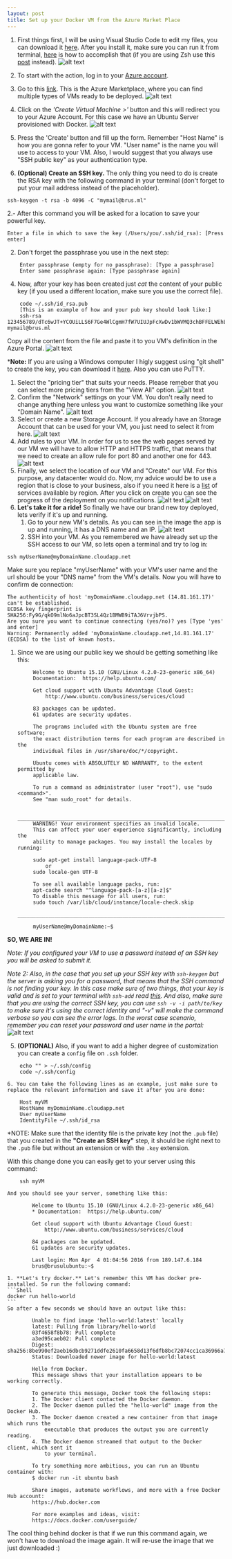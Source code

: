 ```yaml
---
layout: post
title: Set up your Docker VM from the Azure Market Place
---
```


1. First things first, I will be using Visual Studio Code to edit my files, you can download it [here](https://code.visualstudio.com/Download). After you install it, make sure you can run it from terminal, [here](https://code.visualstudio.com/docs/editor/setup) is how to accomplish that (if you are using Zsh use this [post](http://kevgriffin.com/how-to-run-visual-studio-code-from-zsh-on-mac-osx/) instead).
     ![alt text][vscode]
1. To start with the action, log in to your [Azure account](http://portal.azure.com). 

1. Go to this [link](https://azure.microsoft.com/en-us/marketplace/partners/canonicalandmsopentech/dockeronubuntuserver1404lts/). This is the Azure Marketplace, where you can find multiple types of VMs ready to be deployed.
    ![alt text][docker-in-marketplace]
1. Click on the *'Create Virtual Machine >'* button and this will redirect you to your Azure Account. For this case we have an Ubuntu Server provisioned with Docker.
    ![alt text][docker-in-azure]

1. Press the 'Create' button and fill up the form. Remember "Host Name" is how you are gonna refer to your VM. "User name" is the name you will use to access to your VM. Also, I would suggest that you always use "SSH public key" as your authentication type.

1. **(Optional) Create an SSH key.** 
The only thing you need to do is create the RSA key with the following command in your terminal (don't forget to put your mail address instead of the placeholder).
    
```Shell
ssh-keygen -t rsa -b 4096 -C "mymail@brus.ml"
```
2.- After this command you will be asked for a location to save your powerful key.

```Shell      
Enter a file in which to save the key (/Users/you/.ssh/id_rsa): [Press enter]
```

2. Don't forget the passphrase you use in the next step:

```Shell
    Enter passphrase (empty for no passphrase): [Type a passphrase]
    Enter same passphrase again: [Type passphrase again]
``` 
4. Now, after your key has been created just *cat* the content of your public key (if you used a different location, make sure you use the correct file).

```Shell
    code ~/.ssh/id_rsa.pub
    [This is an example of how and your pub key should look like:]
    ssh-rsa 123456789/dTc6wJT+YCOUiLLS6F7Ge4WlCgmH7fW7UIUJpFcXwDv1bWVMQ3chBFFELWEhEjCqX7HAVoSjEF8oAwM0Ik5p6y66J420eeOGBLHkyV+nBiV0F5WVRKFS5Az1rZy8x/1usbMms/skMnS5Int9QcGIIA9g7Ws9xg28/2XA5IUPUZ0kIKbuSv7bAIqrHaH7WXzUeLeOjUIeW34d9WO52kNqiITjyW1D7kThXKtgS9Y5TEie5MuP8plzz+mBID59EFmdEhBK7QquuT6axI1PIDNm4PrhI7mJP9IgRRQOOXZ1rvoysOHxhDvzVWRuc623pV8PPjiBHiu1Y1T mymail@brus.ml
```
Copy all the content from the file and paste it to you VM's definition in the Azure Portal.
    ![alt text][set-vm-up]
    
***Note:** If you are using a Windows computer I higly suggest using "git shell" to create the key, you can download it [here](https://desktop.github.com/). Also you can use PuTTY.

1. Select the "pricing tier" that suits your needs. Please remeber that you can select more pricing tiers from the "View All" option.
    ![alt text][pricing]
1. Confirm the "Network" settings on your VM. You don't really need to change anything here unless you want to customize something like your "Domain Name".
    ![alt text][network]
1. Select or create a new Storage Account. If you already have an Storage Account that can be used for your VM, you just need to select it from here.
    ![alt text][storage]
1. Add rules to your VM. In order for us to see the web pages served by our VM we will have to allow HTTP and HTTPS traffic, that means that we need to create an allow rule for port 80 and another one for 443.
    ![alt text][rules]
1. Finally, we select the location of our VM and "Create" our VM. For this purpose, any datacenter would do. Now, my advice would be to use a region that is close to your business, also if you need it here is a [list](https://azure.microsoft.com/en-us/regions/#services) of services available by region.
After you click on create you can see the progress of the deployment on you notifications.
    ![alt text][status]
    ![alt text][done]
1. **Let's take it for a ride!** So finally we have our brand new toy deployed, lets verify if it's up and running.
    1. Go to your new VM's details. As you can see in the image the app is up and running, it has a DNS name and an IP.
        ![alt text][vm-details]
    2. SSH into your VM. As you remembered we have already set up the SSH access to our VM, so lets open a terminal and try to log in:
    
```Shell
ssh myUserName@myDomainName.cloudapp.net
```

Make sure you replace "myUserName" with your VM's user name and the url should be your "DNS name" from the VM's details.
Now you will have to confirm de connection:

```Shell
The authenticity of host 'myDomainName.cloudapp.net (14.81.161.17)' can't be established.
ECDSA key fingerprint is SHA256:Fy9G/qkO9mlNo6aJpcBT3SL4Qz1BMWB9iTAJ6VrvjbPS.
Are you sure you want to continue connecting (yes/no)? yes [Type 'yes' and enter]
Warning: Permanently added 'myDomainName.cloudapp.net,14.81.161.17' (ECDSA) to the list of known hosts.
```  
1. Since we are using our public key we should be getting something like this:  
    
    
            Welcome to Ubuntu 15.10 (GNU/Linux 4.2.0-23-generic x86_64)
            Documentation:  https://help.ubuntu.com/

            Get cloud support with Ubuntu Advantage Cloud Guest:
                http://www.ubuntu.com/business/services/cloud

            83 packages can be updated.
            61 updates are security updates.

            The programs included with the Ubuntu system are free software;
            the exact distribution terms for each program are described in the
            individual files in /usr/share/doc/*/copyright.

            Ubuntu comes with ABSOLUTELY NO WARRANTY, to the extent permitted by
            applicable law.

            To run a command as administrator (user "root"), use "sudo <command>".
            See "man sudo_root" for details.

            _____________________________________________________________________
            WARNING! Your environment specifies an invalid locale.
            This can affect your user experience significantly, including the
            ability to manage packages. You may install the locales by running:

            sudo apt-get install language-pack-UTF-8
                or
            sudo locale-gen UTF-8

            To see all available language packs, run:
            apt-cache search "^language-pack-[a-z][a-z]$"
            To disable this message for all users, run:
            sudo touch /var/lib/cloud/instance/locale-check.skip
            _____________________________________________________________________

            myUserName@myDomainName:~$ 

**SO, WE ARE IN!**
    
*Note: If you configured your VM to use a password instead of an SSH key you will be asked to submit it.*

*Note 2: Also, in the case that you set up your SSH key with `ssh-keygen` but the server is asking you for a password, that means that the SSH command is not finding your key.
In this case make sure of two things, that your key is valid and is set to your terminal with `ssh-add` read [this](http://stackoverflow.com/questions/17846529/could-not-open-a-connection-to-your-authentication-agent).
And also, make sure that you are using the correct SSH key, you can use `ssh -v -i path/to/key` to make sure it's using the correct identity and "-v" will make the command verbose so you can see the error logs.
In the worst case scenario, remember you can reset your password and user name in the portal:*
    ![alt text][reset]
    
5. **(OPTIONAL)** Also, if you want to add a higher degree of customization you can create a `config` file on `.ssh` folder.

```Shell
    echo "" > ~/.ssh/config
    code ~/.ssh/config
```   
    6. You can take the following lines as an example, just make sure to replace the relevant information and save it after you are done:

```Shell
    Host myVM
    HostName myDomainName.cloudapp.net
    User myUserName
    IdentityFile ~/.ssh/id_rsa
```

*NOTE: Make sure that the identity file is the private key (not the `.pub` file) that you created in the **"Create an SSH key"** step, it should be right next to the `.pub` file but without an extension or with the `.key` extension.

With this change done you can easily get to your server using this command:

```Shell
    ssh myVM
```
    And you should see your server, something like this:

            Welcome to Ubuntu 15.10 (GNU/Linux 4.2.0-23-generic x86_64)
            * Documentation:  https://help.ubuntu.com/

            Get cloud support with Ubuntu Advantage Cloud Guest:
                http://www.ubuntu.com/business/services/cloud

            84 packages can be updated.
            61 updates are security updates.

            Last login: Mon Apr  4 01:04:56 2016 from 189.147.6.184
            brus@brusulubuntu:~$ 

    1. **Let's try docker.** Let's remember this VM has docker pre-installed. So run the following command:
    ```Shell
    docker run hello-world
    ```
    So after a few seconds we should have an output like this:

            Unable to find image 'hello-world:latest' locally
            latest: Pulling from library/hello-world
            03f4658f8b78: Pull complete 
            a3ed95caeb02: Pull complete 
            Digest: sha256:8be990ef2aeb16dbcb9271ddfe2610fa6658d13f6dfb8bc72074cc1ca36966a7
            Status: Downloaded newer image for hello-world:latest

            Hello from Docker.
            This message shows that your installation appears to be working correctly.

            To generate this message, Docker took the following steps:
            1. The Docker client contacted the Docker daemon.
            2. The Docker daemon pulled the "hello-world" image from the Docker Hub.
            3. The Docker daemon created a new container from that image which runs the
                executable that produces the output you are currently reading.
            4. The Docker daemon streamed that output to the Docker client, which sent it
                to your terminal.

            To try something more ambitious, you can run an Ubuntu container with:
            $ docker run -it ubuntu bash

            Share images, automate workflows, and more with a free Docker Hub account:
            https://hub.docker.com

            For more examples and ideas, visit:
            https://docs.docker.com/userguide/
            
            
   The cool thing behind docker is that if we run this command again, we won't have to download the image again. It will re-use the image that we just downloaded :)
   
[vscode]: ../img/vscode.jpg "Visual Studio Code works like a charm"
[docker-in-marketplace]: ../img/docker-in-marketplace.jpg "Azure Marketplace."
[docker-in-azure]: ../img/docker-vm-in-azure.jpg "Docker VM in Azure ready to be deployed."
[set-vm-up]: ../img/set-vm-up.jpg "Fill it up with your info."
[pricing]: ../img/pricing-tiers.jpg "Click 'View more' to see more options."
[network]: ../img/network-conf.jpg "You can use this section to customize your VM's network."
[storage]: ../img/storage-conf.jpg "You can create a new storage account or use one previously created."
[rules]: ../img/rules-conf.jpg "Allow access to the VM with Endpoint Rules."
[status]: ../img/deployment-status.jpg "Your VM is being deployed."
[done]: ../img/deployment-done.jpg "Your VM was succesfully deployed."
[vm-details]: ../img/vm-details.jpg "Your VM's details"
[reset]: ../img/reset-password.jpg "Don't worry if you forgot your credentials, you can always reset them"